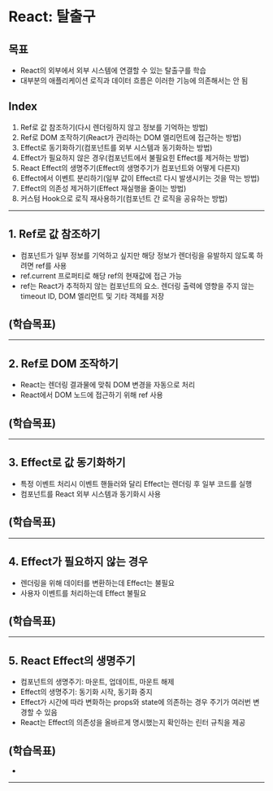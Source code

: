# React: 탈출구

## 목표
- React의 외부에서 외부 시스템에 연결할 수 있는 탈출구를 학습
- 대부분의 애플리케이션 로직과 데이터 흐름은 이러한 기능에 의존해서는 안 됨

## Index
1. Ref로 값 참조하기(다시 렌더링하지 않고 정보를 기억하는 방법)
2. Ref로 DOM 조작하기(React가 관리하는 DOM 엘리먼트에 접근하는 방법)
3. Effect로 동기화하기(컴포넌트를 외부 시스템과 동기화하는 방법)
4. Effect가 필요하지 않은 경우(컴포넌트에서 불필요힌 Effect를 제거하는 방법)
5. React Effect의 생명주기(Effect의 생명주기가 컴포넌트와 어떻게 다른지)
6. Effect에서 이벤트 분리하기(일부 값이 Effect르 다시 발생시키는 것을 막는 방법)
7. Effect의 의존성 제거하기(Effect 재실행을 줄이는 방법)
8. 커스텀 Hook으로 로직 재사용하기(컴포넌트 간 로직을 공유하는 방법)

----

## 1. Ref로 값 참조하기
- 컴포넌트가 일부 정보를 기억하고 싶지만 해당 정보가 렌더링을 유발하지 않도록 하려면 ref를 사용
- ref.current 프로퍼티로 해당 ref의 현재값에 접근 가능
- ref는 React가 추적하지 않는 컴포넌트의 요소. 렌더링 출력에 영향을 주지 않는 timeout ID, DOM 엘리먼트 및 기타 객체를 저장

(학습목표)
- 


-----

## 2. Ref로 DOM 조작하기 
- React는 렌더링 결과물에 맞춰 DOM 변경을 자동으로 처리
- React에서 DOM 노드에 접근하기 위해 ref 사용

(학습목표)
- 

-----
## 3. Effect로 값 동기화하기
- 특정 이벤트 처리시 이벤트 핸들러와 달리 Effect는 렌더링 후 일부 코드를 실행
- 컴포넌트를 React 외부 시스템과 동기화시 사용

(학습목표)
- 

-----
## 4. Effect가 필요하지 않는 경우
- 렌더링을 위해 데이터를 변환하는데 Effect는 불필요
- 사용자 이벤트를 처리하는데 Effect 불필요

(학습목표)
- 

-----
## 5. React Effect의 생명주기
- 컴포넌트의 생명주기: 마운트, 업데이트, 마운트 해제
- Effect의 생명주기: 동기화 시작, 동기화 중지
- Effect가 시간에 따라 변화하는 props와 state에 의존하는 경우 주기가 여러번 변경할 수 있음
- React는 Effect의 의존성을 올바르게 명시했는지 확인하는 린터 규칙을 제공

(학습목표)
- 
- 

------
